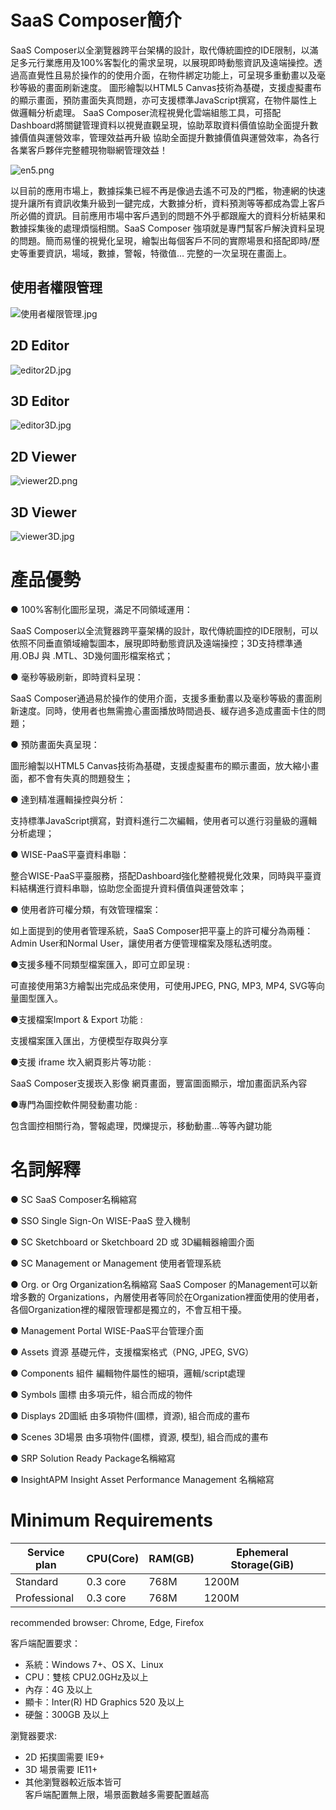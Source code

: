 # SaaS Composer簡介

SaaS Composer以全瀏覽器跨平台架構的設計，取代傳統圖控的IDE限制，以滿足多元行業應用及100%客製化的需求呈現，以展現即時動態資訊及遠端操控。透過高直覺性且易於操作的的使用介面，在物件綁定功能上，可呈現多重動畫以及毫秒等級的畫面刷新速度。
圖形繪製以HTML5 Canvas技術為基礎，支援虛擬畫布的顯示畫面，預防畫面失真問題，亦可支援標準JavaScript撰寫，在物件屬性上做邏輯分析處理。
SaaS Composer流程視覺化雲端組態工具，可搭配Dashboard將關鍵管理資料以視覺直觀呈現，協助萃取資料價值協助全面提升數據價值與運營效率，管理效益再升級
協助全面提升數據價值與運營效率，為各行各業客戶夥伴完整體現物聯網管理效益！


![en5.png](image001.png)


以目前的應用市場上，數據採集已經不再是像過去遙不可及的門檻，物連網的快速提升讓所有資訊收集升級到一鍵完成，大數據分析，資料預測等等都成為雲上客戶所必備的資訊。目前應用市場中客戶遇到的問題不外乎都跟龐大的資料分析結果和數據採集後的處理煩惱相關。SaaS Composer 強項就是專門幫客戶解決資料呈現的問題。簡而易懂的視覺化呈現，繪製出每個客戶不同的實際場景和搭配即時/歷史等重要資訊，場域，數據，警報，特徵值… 完整的一次呈現在畫面上。

## 使用者權限管理

![使用者權限管理.jpg](image002.jpg)

## 2D Editor

![editor2D.jpg](image003.jpg)

## 3D Editor

![editor3D.jpg](image004.jpg)

## 2D Viewer

![viewer2D.png](image005.png)

## 3D Viewer

![viewer3D.jpg](image006.jpg)

# 產品優勢  

● 100%客制化圖形呈現，滿足不同領域運用：

SaaS Composer以全流覽器跨平臺架構的設計，取代傳統圖控的IDE限制，可以依照不同垂直領域繪製圖本，展現即時動態資訊及遠端操控；3D支持標準通用.OBJ 與 .MTL、3D幾何圖形檔案格式；

● 毫秒等級刷新，即時資料呈現：

SaaS Composer通過易於操作的使用介面，支援多重動畫以及毫秒等級的畫面刷新速度。同時，使用者也無需擔心畫面播放時間過長、緩存過多造成畫面卡住的問題；

● 預防畫面失真呈現：

圖形繪製以HTML5 Canvas技術為基礎，支援虛擬畫布的顯示畫面，放大縮小畫面，都不會有失真的問題發生；

● 達到精准邏輯操控與分析：

支持標準JavaScript撰寫，對資料進行二次編輯，使用者可以進行羽量級的邏輯分析處理；

● WISE-PaaS平臺資料串聯：

整合WISE-PaaS平臺服務，搭配Dashboard強化整體視覺化效果，同時與平臺資料結構進行資料串聯，協助您全面提升資料價值與運營效率；

● 使用者許可權分類，有效管理檔案：

如上面提到的使用者管理系統，SaaS Composer把平臺上的許可權分為兩種：Admin User和Normal User，讓使用者方便管理檔案及隱私透明度。

●支援多種不同類型檔案匯入，即可立即呈現 :

可直接使用第3方繪製出完成品來使用，可使用JPEG, PNG, MP3, MP4, SVG等向量圖型匯入。

●支援檔案Import & Export 功能 :

支援檔案匯入匯出，方便模型存取與分享

●支援 iframe 坎入網頁影片等功能  :

SaaS Composer支援崁入影像 網頁畫面，豐富圖面顯示，增加畫面訊系內容

●專門為圖控軟件開發動畫功能 :

包含圖控相關行為，警報處理，閃爍提示，移動動畫…等等內鍵功能

# 名詞解釋  

● SC
SaaS Composer名稱縮寫

● SSO
Single Sign-On WISE-PaaS 登入機制

● SC Sketchboard or Sketchboard
2D 或 3D編輯器繪圖介面

● SC Management or Management
使用者管理系統

● Org. or Org
Organization名稱縮寫
SaaS Composer 的Management可以新增多數的 Organizations，內層使用者等同於在Organization裡面使用的使用者，各個Organization裡的權限管理都是獨立的，不會互相干擾。

● Management Portal
WISE-PaaS平台管理介面

● Assets 
資源 基礎元件，支援檔案格式（PNG, JPEG, SVG）

● Components 
組件 編輯物件屬性的細項，邏輯/script處理

● Symbols 
圖標 由多項元件，組合而成的物件

● Displays 
2D圖紙 由多項物件(圖標，資源), 組合而成的畫布

● Scenes
3D場景 由多項物件(圖標，資源, 模型), 組合而成的畫布

● SRP
Solution Ready Package名稱縮寫

● InsightAPM
Insight Asset Performance Management 名稱縮寫


# Minimum Requirements  

Service plan   | CPU(Core)  | RAM(GB)  | Ephemeral Storage(GiB)
---------------|------------|----------|-------------------------
Standard       | 0.3 core   | 768M     | 1200M
Professional   | 0.3 core   | 768M     | 1200M

recommended browser: Chrome, Edge, Firefox


客戶端配置要求：  
- 系統：Windows 7+、OS X、Linux  
- CPU：雙核 CPU2.0GHz及以上  
- 內存：4G 及以上  
- 顯卡：Inter(R) HD Graphics 520 及以上  
- 硬盤：300GB 及以上  

瀏覽器要求:   
- 2D 拓撲圖需要 IE9+  
- 3D 場景需要 IE11+  
- 其他瀏覽器較近版本皆可  
客戶端配置無上限，場景面數越多需要配置越高  